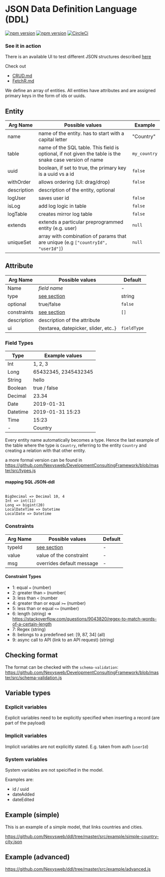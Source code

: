 # JSON Data Definition Language (DDL)

[![npm version](https://badge.fury.io/js/%40nexys%2Fddl.svg)](https://www.npmjs.com/package/@nexys/ddl)
[![npm version](https://img.shields.io/npm/v/@nexys/ddl.svg)](https://www.npmjs.com/package/@nexys/ddl)
[![CircleCi](https://circleci.com/gh/Nexysweb/ddl.svg?style=svg)](https://circleci.com/gh/Nexysweb/ddl)

### See it in action

There is an available UI to test different JSON structures described [here](https://nexysweb.github.io/ddl/)

Check out
* [CRUD.md](https://github.com/Nexysweb/ddl/blob/master/crud.md)
* [FetchR.md](https://github.com/Nexysweb/ddl/blob/master/fetch-r.md)

We define an array of entities. All entities have attributes and are assigned primary keys in the form of ids or uuids.

## Entity

| Arg Name    |  Possible values                                                                 | Example     |
|-------------|----------------------------------------------------------------------------------|-------------|
| name        | name of the entity. has to start with a capital letter                           | "Country"   |
| table       | name of the SQL table. This field is optional, if not given the table is the snake case version of name                                                                                                        | `my_country`|
| uuid        | boolean, if set to true, the primary key is a uuid vs a id                       | `false`     |
| withOrder   | allows ordering (UI: drag/drop)                                                  | `false`     |
| description | description of the entity, optional                                              |             |
| logUser     | saves user id                                                                    | `false`     |
| isLog       | add log logic in table                                                           | `false`     |
| logTable    | creates mirror log table                                                         | `false`     |
| extends     | extends a particular preprogrammed entity (e.g. user)                            | `null`      |
| uniqueSet   | array with combination of params that are unique (e.g `["countryId", "userId"]`) | `null`      |

## Attribute


| Arg Name    |  Possible values                                                | Default     |
|-------------|-----------------------------------------------------------------|-------------|
| Name        | *field name*                                                    | -           |
| type        | [see section](#field-types)                                     | string      |
| optional    | true/false                                                      | `false`     |
| constraints | [see section](#constraints)                                     | `[]`        |
| description | description of the attribute                                    |             |
| ui          | {textarea, datepicker, slider, etc..}                           | `fieldType` |


### Field Types

| Type     | Example values       |
|----------|----------------------|
| Int      | 1, 2, 3              |
| Long     | 65432345, 2345432345 |
| String   | hello                |
| Boolean  | true / false         |
| Decimal  | 23.34                |
| Date     | 2019-01-31           |
| Datetime | 2019-01-31 15:23     |
| Time     | 15:23                |
| -        | Country              |

Every entity name automatically becomes a type. Hence the last example of the table where the type is `Country`, referring to the entity `Country` and creating a relation with that other entity.

a more formal version can be found in https://github.com/Nexysweb/DevelopmentConsultingFramework/blob/master/src/types.js

#### mapping SQL JSON-ddl

```

BigDecimal => Decimal 10, 4
Int => int(11)
Long => bigint(20)
LocalDateTime => Datetime
LocalDate => Datetime
```

### Constraints

| Arg Name    |  Possible values                                                | Default     |
|-------------|-----------------------------------------------------------------|-------------|
| typeId      | [see section](#constraint-types)                                | -           |
| value       | value of the constraint                                         | -           |
| msg         | overrides default message                                       | -           |

#### Constraint Types
* 1: equal `=` (number)
* 2: greater than `>` (number(
* 3: less than `<` (number
* 4: greater than or equal `>=` (number)
* 5: less than or equal `<=` (number)
* 6: length (string) => https://stackoverflow.com/questions/9043820/regex-to-match-words-of-a-certain-length
* 7: Regex (string)
* 8: belongs to a predefined set: [9, 87, 34] (all)
* 9: async call to API (link to an API request) (string)

## Checking format

The format can be checked with the `schema-validation`: https://github.com/Nexysweb/DevelopmentConsultingFramework/blob/master/src/schema-validation.js

## Variable types

### Explicit variables

Explicit variables need to be explicitly specified when inserting a record (are part of the payload)

### Implicit variables

Implicit variables are not explicitly stated. E.g. taken from auth (`userId`)

### System variables

System variables are not speicified in the model.

Examples are:

* id / uuid
* dateAdded
* dateEdited

## Example (simple)

This is an example of a simple model, that links countries and cities. 

https://github.com/Nexysweb/ddl/tree/master/src/example/simple-country-city.json

## Example (advanced)

https://github.com/Nexysweb/ddl/tree/master/src/example/advanced.js
